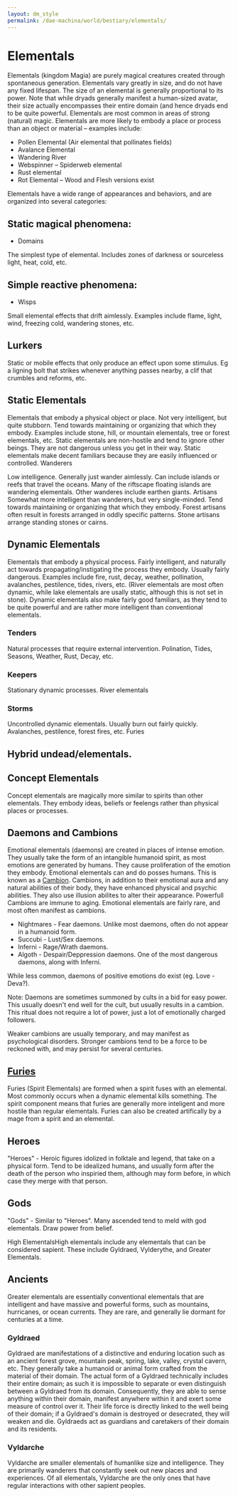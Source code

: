 ```yaml
---
layout: dm_style
permalink: /dae-machina/world/bestiary/elementals/
---
```


# Elementals

Elementals (kingdom Magia) are purely magical creatures created through spontaneous generation. Elementals vary greatly in size, and do not have any fixed lifespan.
The size of an elemental is generally proportional to its power. Note that while dryads generally manifest a human-sized avatar, their size actually encompasses their entire domain (and hence dryads end to be quite powerful.
Elementals are most common in areas of strong (natural) magic. Elementals are more likely to embody a place or process than an object or material – examples include:
* Pollen Elemental (Air elemental that pollinates fields)
* Avalance Elemental
* Wandering River
* Webspinner – Spiderweb elemental
* Rust elemental
* Rot Elemental – Wood and Flesh versions exist

Elementals have a wide range of appearances and behaviors, and are organized into several categories:

## Static magical phenomena:

* Domains

The simplest type of elemental. Includes zones of darkness or sourceless light, heat, cold, etc.

## Simple reactive phenomena:

* Wisps

Small elemental effects that drift aimlessly. Examples include flame, light, wind, freezing cold, wandering stones, etc.

## Lurkers

Static or mobile effects that only produce an effect upon some
stimulus. Eg a ligning bolt that strikes whenever anything passes
nearby, a clif that crumbles and reforms, etc.

## Static Elementals

Elementals that embody a physical object or place. Not very
intelligent, but quite stubborn. Tend towards maintaining or organizing
that which they embody. Examples include stone, hill, or mountain
elementals, tree or forest elementals, etc.
Static elementals are non-hostile and tend to ignore other beings. They
are not dangerous unless you get in their way. Static elementals
make decent familiars because they are easily influenced or controlled.
Wanderers

Low intelligence. Generally just wander aimlessly.
Can include islands or reefs that travel the oceans. Many of the
riftscape floating islands are wandering elementals. Other wanderes
include earthen giants.
Artisans
Somewhat more intelligent than wanderers, but very single-minded.
Tend towards maintaining or organizing
that which they embody. Forest artisans often result in forests
arranged in oddly specific patterns. Stone artisans arrange standing
stones or cairns. 

## Dynamic Elementals

Elementals that embody a physical process. Fairly intelligent, and
naturally act towards propagating/instigating the process they embody.
Usually fairly dangerous. Examples include fire, rust, decay, weather,
pollination, avalanches, pestilence, tides, rivers, etc. (River
elementals are most often dynamic, while lake elementals are usally
static, although this is not set in stone).
Dynamic elementals also make fairly good familiars, as they tend to be
quite powerful and are rather more intelligent than conventional
elementals.

### Tenders

Natural processes that require external intervention. Polination, Tides, Seasons, Weather, Rust, Decay, etc.

### Keepers

Stationary dynamic processes. River elementals

### Storms

Uncontrolled dynamic elementals. Usually burn out fairly quickly. Avalanches, pestilence, forest fires, etc. 
Furies

## Hybrid undead/elementals.

## Concept Elementals

Concept elementals are magically more similar to spirits than other
elementals. They embody ideas, beliefs or feelengs rather than physical
places or processes.

## Daemons and Cambions

Emotional elementals (daemons) are created in places of intense
emotion. They usually take the form of an intangible humanoid spirit,
as most emotions are generated by humans. They cause proliferation of
the emotion they embody. Emotional elementals can and do posses
humans. This is known as a [Cambion](./cambions). Cambions, in addition to their
emotional aura and any natural abilities of their body, they have
enhanced physical and psychic abilities. They also use illusion
abilites to alter their appearance. Powerfull Cambions are immune to
aging. 
Emotional elementals are fairly rare, and most often manifest as cambions.

  * Nightmares - Fear daemons. Unlike most daemons, often do not appear in a humanoid form.
  * Succubi - Lust/Sex daemons.  
  * Inferni - Rage/Wrath daemons.
  * Algoth - Despair/Deppression daemons. One of the most dangerous daemons, along with Inferni.

While less common, daemons of positive emotions do exist (eg. Love - Deva?).

Note: Daemons are sometimes summoned by cults in a bid for easy power.
This usually doesn't end well for the cult, but usually results in a
cambion. This ritual does not require a lot of power, just a
lot of emotionally charged followers.

Weaker cambions are usually temporary, and may manifest as
psychological disorders. Stronger cambions tend to be a force to be
reckoned with, and may persist for several centuries.

## [Furies](./furies)

Furies (Spirit Elementals) are formed when a spirit fuses with an
elemental. Most commonly occurs when a dynamic elemental kills
something. The spirit component means that furies are generally more
inteligent and more hostile than regular elementals. Furies can also be
created artifically by a mage from a spirit and an elemental.

## Heroes

"Heroes" - Heroic figures idolized in folktale and legend, that take on
a physical form. Tend to be idealized humans, and usually form after
the death of the person who inspiried them, although may form before,
in which case they merge with that person.

## Gods

"Gods" - Similar to "Heroes". Many ascended tend to meld with god elementals. Draw power from belief.

High ElementalsHigh elementals include any elementals that can be considered sapient.
These include Gyldraed, Vylderythe, and Greater Elementals.

## Ancients

Greater elementals are essentially conventional elementals that are
intelligent and have massive and powerful forms, such as mountains,
hurricanes, or ocean currents. They are rare, and generally lie dormant
for centuries at a time.

### Gyldraed

Gyldraed are manifestations of a distinctive and enduring location such
as an ancient forest grove, mountain peak, spring, lake, valley,
crystal cavern, etc. They generally take a humanoid or animal form
crafted from the material of their domain. The actual form of a
Gyldraed technically includes their entire domain; as such it is
impossible to separate or even distinguish between a Gyldraed from its
domain. Consequently, they are able to sense anything within their
domain, manifest anywhere within it and exert some measure of control
over it. Their life force is directly linked to the well being of their
domain; if a Gyldraed's domain is destroyed or desecrated, they will
weaken and die. Gyldraeds act as guardians and caretakers of their
domain and its residents.

### Vyldarche

Vyldarche are smaller elementals of humanlike size and intelligence.
They are primarily wanderers that constantly seek out new places and
experiences. Of all elementals, Vyldarche are the only ones that have
regular interactions with other sapient peoples.

